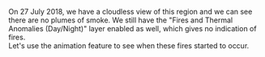 <p>On 27 July 2018, we have a cloudless view of this region and we can see there are no plumes of smoke. We still have the "Fires and Thermal Anomalies (Day/Night)" layer enabled as well, which gives no indication of fires. <br> Let's use the animation feature to see when these fires started to occur.</p>

